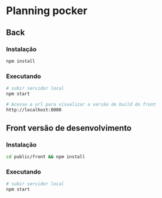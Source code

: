 # Planning pocker


## Back

### Instalação

```bash
npm install
```

### Executando

```bash
# subir servidor local
npm start

# Acesse a url para visualizar a versão de build do front
http://localhost:8000
```



## Front versão de desenvolvimento

### Instalação

```bash
cd public/front && npm install
```

### Executando

```bash
# subir servidor local
npm start
```

